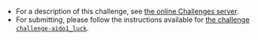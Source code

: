 - For a description of this challenge, see [the online Challenges server][online].
- For submitting, please follow the instructions available for [the challenge `challenge-aido1_luck`][luck].

[luck]: https://github.com/duckietown/challenge-aido1_luck

[online]: https://challenges.duckietown.org/v3/humans/challenges/aido1_dummy_sim




